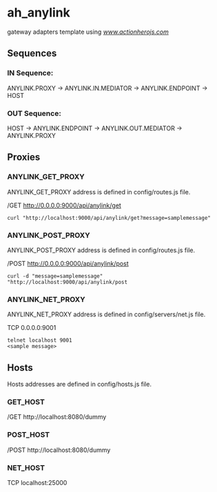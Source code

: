 # ah_anylink

gateway adapters template using *www.actionherojs.com*

## Sequences

### IN Sequence: 
ANYLINK.PROXY -> ANYLINK.IN.MEDIATOR -> ANYLINK.ENDPOINT -> HOST

### OUT Sequence: 
HOST -> ANYLINK.ENDPOINT -> ANYLINK.OUT.MEDIATOR -> ANYLINK.PROXY

## Proxies

### ANYLINK_GET_PROXY
ANYLINK_GET_PROXY address is defined in config/routes.js file.

/GET http://0.0.0.0:9000/api/anylink/get

```
curl "http://localhost:9000/api/anylink/get?message=samplemessage"
```

### ANYLINK_POST_PROXY
ANYLINK_POST_PROXY address is defined in config/routes.js file.

/POST http://0.0.0.0:9000/api/anylink/post

```
curl -d "message=samplemessage" "http://localhost:9000/api/anylink/post
```

### ANYLINK_NET_PROXY
ANYLINK_NET_PROXY address is defined in config/servers/net.js file.

TCP 0.0.0.0:9001

```
telnet localhost 9001
<sample message>
```

## Hosts

Hosts addresses are defined in config/hosts.js file.

### GET_HOST
/GET http://localhost:8080/dummy

### POST_HOST
/POST http://localhost:8080/dummy

### NET_HOST
TCP localhost:25000


